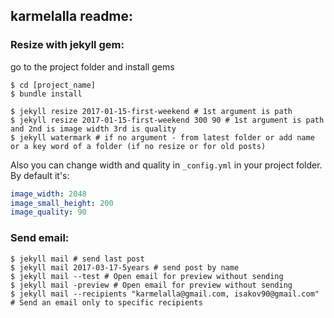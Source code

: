 ## karmelalla readme:

### Resize with jekyll gem:

go to the project folder and install gems
```
$ cd [project_name]
$ bundle install
```

```
$ jekyll resize 2017-01-15-first-weekend # 1st argument is path
$ jekyll resize 2017-01-15-first-weekend 300 90 # 1st argument is path and 2nd is image width 3rd is quality
$ jekyll watermark # if no argument - from latest folder or add name or a key word of a folder (if no resize or for old posts)
```

Also you can change width and quality in ```_config.yml``` in your project folder. By default it's:

```yml
image_width: 2048
image_small_height: 200
image_quality: 90
```

### Send email:

```
$ jekyll mail # send last post
$ jekyll mail 2017-03-17-5years # send post by name
$ jekyll mail --test # Open email for preview without sending
$ jekyll mail -preview # Open email for preview without sending
$ jekyll mail --recipients "karmelalla@gmail.com, isakov90@gmail.com" # Send an email only to specific recipients
```
